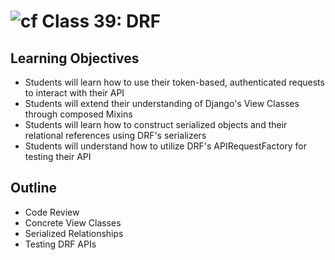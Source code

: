 # ![cf](http://i.imgur.com/7v5ASc8.png) Class 39: DRF

## Learning Objectives

- Students will learn how to use their token-based, authenticated requests to interact with their API
- Students will extend their understanding of Django's View Classes through composed Mixins
- Students will learn how to construct serialized objects and their relational references using DRF's serializers
- Students will understand how to utilize DRF's APIRequestFactory for testing their API  

## Outline
- Code Review
- Concrete View Classes 
- Serialized Relationships
- Testing DRF APIs
<!-- [Hyperlinks]


<!-- links -->
<!-- [Hyperlinks]: To supporting materials -->

